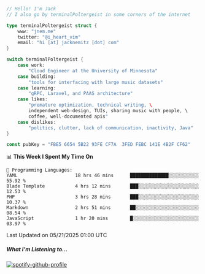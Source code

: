 ```go
// Hello! I'm Jack
// I also go by terminalPoltergeist in some corners of the internet

type terminalPoltergeist struct {
    www: "jnem.me"
    twitter: "@i_heart_vim"
    email: "hi [at] jacknemitz [dot] com"
}

switch terminalPoltergeist {
    case work:
        "Cloud Engineer at the University of Minnesota"
    case building:
        "tools for interfacing with large music datasets"
    case learning:
        "gRPC, Laravel, and PAAS architecture"
    case likes:
        "premature optimization, technical writing, \
        independent web-design, TUIs, sharing music with people, \
        coffee, well-documented apis"
    case dislikes:
        "politics, clutter, lack of communication, inactivity, Java"
}

const pubKey = "FBE5 6654 5B22 93FE CF7A  3FED FEBC 141E 4B2F CF62"
```

<!--START_SECTION:waka-->
📊 **This Week I Spent My Time On** 

```text
💬 Programming Languages: 
YAML                     18 hrs 46 mins      ██████████████░░░░░░░░░░░   55.92 % 
Blade Template           4 hrs 12 mins       ███░░░░░░░░░░░░░░░░░░░░░░   12.53 % 
PHP                      3 hrs 28 mins       ███░░░░░░░░░░░░░░░░░░░░░░   10.37 % 
Markdown                 2 hrs 51 mins       ██░░░░░░░░░░░░░░░░░░░░░░░   08.54 % 
JavaScript               1 hr 20 mins        █░░░░░░░░░░░░░░░░░░░░░░░░   03.97 % 
```


 Last Updated on 05/21/2025 01:00 UTC
<!--END_SECTION:waka-->

##### What I'm Listening to...

[![spotify-github-profile](https://jnem.me/listening-item?maxAge=2592000)](https://jnem.me/listening)

